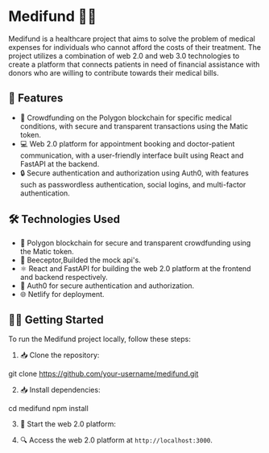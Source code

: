 # Medifund 💊💸

Medifund is a healthcare project that aims to solve the problem of medical expenses for individuals who cannot afford the costs of their treatment. The project utilizes a combination of web 2.0 and web 3.0 technologies to create a platform that connects patients in need of financial assistance with donors who are willing to contribute towards their medical bills.

## 🚀 Features

- 🌟 Crowdfunding on the Polygon blockchain for specific medical conditions, with secure and transparent transactions using the Matic token.
- 💻 Web 2.0 platform for appointment booking and doctor-patient communication, with a user-friendly interface built using React and FastAPI at the backend.
- 🔒 Secure authentication and authorization using Auth0, with features such as passwordless authentication, social logins, and multi-factor authentication.

## 🛠️ Technologies Used

- 🔗 Polygon blockchain for secure and transparent crowdfunding using the Matic token.
- 🚀 Beeceptor,Builded  the mock api's.
- ⚛️ React and FastAPI for building the web 2.0 platform at the frontend and backend respectively.
- 🔑 Auth0 for secure authentication and authorization.
- 🌐 Netlify for deployment.

## 🏃‍♀️ Getting Started

To run the Medifund project locally, follow these steps:

1. 📥 Clone the repository:

git clone https://github.com/your-username/medifund.git


2. 📥 Install dependencies:

cd medifund
npm install


3. 🚀 Start the web 2.0 platform:


4. 🔍 Access the web 2.0 platform at `http://localhost:3000`.


